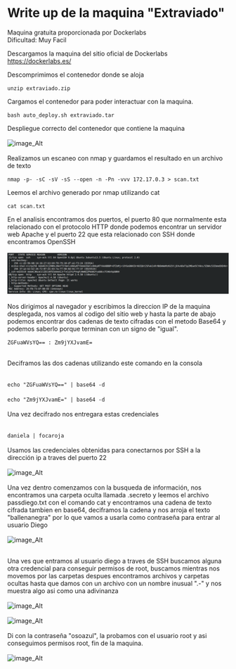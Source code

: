 # Write up de la maquina "Extraviado"

Maquina gratuita proporcionada por Dockerlabs<br>
Dificultad: Muy Facil

Descargamos la maquina del sitio oficial de Dockerlabs<br>
https://dockerlabs.es/

Descomprimimos el contenedor donde se aloja

```
unzip extraviado.zip
```

Cargamos el contenedor para poder interactuar con la maquina.

```
bash auto_deploy.sh extraviado.tar
```
Despliegue correcto del contenedor que contiene la maquina
<br><br>
![image_Alt](https://github.com/NETD3VIL/Write-up_Extraviado/blob/851bd738bbac8a4065e61fe9d817ec185aaf0f48/1.png)
<br><br>
Realizamos un escaneo con nmap y guardamos el resultado en un archivo de texto<br>
```
nmap -p- -sC -sV -sS --open -n -Pn -vvv 172.17.0.3 > scan.txt
```
Leemos el archivo generado por nmap utilizando cat
```
cat scan.txt
```
En el analisis encontramos dos puertos, el puerto 80 que normalmente esta relacionado con el protocolo HTTP donde podemos encontrar un servidor web Apache y el puerto 22 que esta relacionado con SSH donde encontramos OpenSSH
<br><br>
![image_Alt](https://github.com/MaxGutierrezPi/WriteUps-de-Dockerlabs/blob/1236114a536f9d7788bcb15e0442765b2dad95a3/2.png)
<br><br>
Nos dirigimos al navegador y escribimos la direccion IP de la maquina desplegada, nos vamos al codigo del sitio web y hasta la parte de abajo podemos encontrar dos cadenas de texto cifradas con el metodo Base64 y podemos saberlo porque terminan con un signo de "igual".<br><vr>
```
ZGFuaWVsYQ== : Zm9jYXJvamE=
```
<br>
Deciframos las dos cadenas utilizando este comando en la consola<br><br>

```echo "ZGFuaWVsYQ==" | base64 -d```
<br><br>
```echo "Zm9jYXJvamE=" | base64 -d```
<br><br>
Una vez decifrado nos entregara estas credenciales<br><br>

```daniela | focaroja```<br><br>
Usamos las credenciales obtenidas para conectarnos por SSH a la dirección ip a traves del puerto 22<br><br>
![image_Alt](https://github.com/MaxGutierrezPi/WriteUps-de-Dockerlabs/blob/8a80438daec1a83e074d50093690eab48c8c61fd/3.png)<br><br>
Una vez dentro comenzamos con la busqueda de información, nos encontramos una carpeta oculta llamada .secreto y leemos el archivo  passdiego.txt con el comando cat y encontramos una cadena de texto cifrada tambien en base64, deciframos la cadena y nos arroja el texto "ballenanegra" por lo que vamos a usarla como contraseña para entrar al usuario Diego<br><br>
![image_Alt](https://github.com/MaxGutierrezPi/WriteUps-de-Dockerlabs/blob/96a8b385caace4ca1fcf69b9b7dea9ca592656a6/4.png)<br><br>

Una ves que entramos al usuario diego a traves de SSH buscamos alguna otra credencial para conseguir permisos de root, buscamos mientras nos movemos por las carpetas despues encontramos archivos y carpetas ocultas hasta que damos con un archivo con un nombre inusual ".-" y nos muestra algo asi como una adivinanza<br><br>
![image_Alt](https://github.com/NETD3VIL/Write-up_Extraviado/blob/1a39f6fd43e172d3cc1175f26943598769724061/7.png)<br><br>
![image_Alt](https://github.com/NETD3VIL/Write-up_Extraviado/blob/16fc48ebc428b0c4022f8faee477bea2b4a6c123/6.png)<br><br>
Di con la contraseña "osoazul", la probamos con el usuario root y asi conseguimos permisos root, fin de la maquina.<br><br>
![image_Alt](https://github.com/NETD3VIL/Write-up_Extraviado/blob/a278dc677cb707e70ed4773f830e42db2784eee2/8.png)<br><br>








